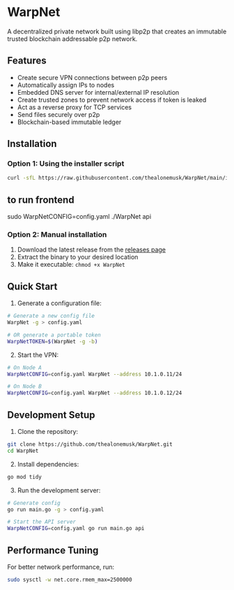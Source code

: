 # WarpNet

A decentralized private network built using libp2p that creates an immutable trusted blockchain addressable p2p network.

## Features

- Create secure VPN connections between p2p peers
- Automatically assign IPs to nodes
- Embedded DNS server for internal/external IP resolution
- Create trusted zones to prevent network access if token is leaked
- Act as a reverse proxy for TCP services
- Send files securely over p2p
- Blockchain-based immutable ledger

## Installation

### Option 1: Using the installer script
```bash
curl -sfL https://raw.githubusercontent.com/thealonemusk/WarpNet/main/install.sh | sh -
```

## to run frontend 

sudo WarpNetCONFIG=config.yaml ./WarpNet api


### Option 2: Manual installation
1. Download the latest release from the [releases page](https://github.com/thealonemusk/WarpNet/releases)
2. Extract the binary to your desired location
3. Make it executable: `chmod +x WarpNet`

## Quick Start

1. Generate a configuration file:
```bash
# Generate a new config file
WarpNet -g > config.yaml

# OR generate a portable token
WarpNetTOKEN=$(WarpNet -g -b)
```

2. Start the VPN:
```bash
# On Node A
WarpNetCONFIG=config.yaml WarpNet --address 10.1.0.11/24

# On Node B
WarpNetCONFIG=config.yaml WarpNet --address 10.1.0.12/24
```

## Development Setup

1. Clone the repository:
```bash
git clone https://github.com/thealonemusk/WarpNet.git
cd WarpNet
```

2. Install dependencies:
```bash
go mod tidy
```

3. Run the development server:
```bash
# Generate config
go run main.go -g > config.yaml

# Start the API server
WarpNetCONFIG=config.yaml go run main.go api
```

## Performance Tuning

For better network performance, run:
```bash
sudo sysctl -w net.core.rmem_max=2500000
```
